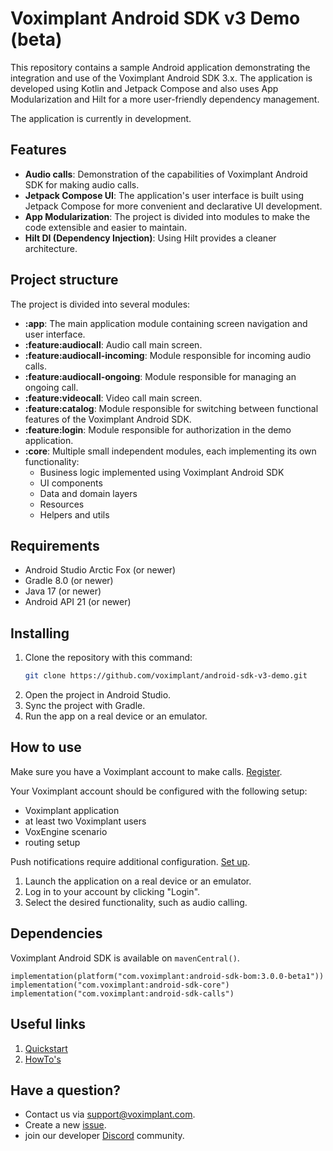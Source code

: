 # Voximplant Android SDK v3 Demo (beta)

This repository contains a sample Android application demonstrating the integration and use of the
Voximplant Android SDK 3.x.
The application is developed using Kotlin and Jetpack Compose and also uses App Modularization and
Hilt for a more user-friendly
dependency management.

The application is currently in development.

## Features

- **Audio calls**: Demonstration of the capabilities of Voximplant Android SDK for making audio
  calls.
- **Jetpack Compose UI**: The application's user interface is built using Jetpack Compose for more
  convenient and
  declarative UI development.
- **App Modularization**: The project is divided into modules to make the code extensible and easier to maintain.
- **Hilt DI (Dependency Injection)**: Using Hilt provides a cleaner architecture.

## Project structure

The project is divided into several modules:

- **:app**: The main application module containing screen navigation and user interface.
- **:feature:audiocall**: Audio call main screen.
- **:feature:audiocall-incoming**: Module responsible for incoming audio calls.
- **:feature:audiocall-ongoing**: Module responsible for managing an ongoing call.
- **:feature:videocall**: Video call main screen.
- **:feature:catalog**: Module responsible for switching between functional features of the
  Voximplant Android SDK.
- **:feature:login**: Module responsible for authorization in the demo application.
- **:core**: Multiple small independent modules, each implementing its own functionality:
  - Business logic implemented using Voximplant Android SDK
  - UI components
  - Data and domain layers
  - Resources
  - Helpers and utils

## Requirements

- Android Studio Arctic Fox (or newer)
- Gradle 8.0 (or newer)
- Java 17 (or newer)
- Android API 21 (or newer)

## Installing

1. Clone the repository with this command:
   ```bash
   git clone https://github.com/voximplant/android-sdk-v3-demo.git
   ```
2. Open the project in Android Studio.
3. Sync the project with Gradle.
4. Run the app on a real device or an emulator.

## How to use

Make sure you have a Voximplant account to make calls. [Register](https://voximplant.com/).

Your Voximplant account should be configured with the following setup:

- Voximplant application
- at least two Voximplant users
- VoxEngine scenario
- routing setup

Push notifications require additional
configuration. [Set up](https://voximplant.com/docs/howtos/sdks/push_notifications/android_sdk).

1. Launch the application on a real device or an emulator.
2. Log in to your account by clicking "Login".
3. Select the desired functionality, such as audio calling.

## Dependencies

Voximplant Android SDK is available on `mavenCentral()`.

```
implementation(platform("com.voximplant:android-sdk-bom:3.0.0-beta1"))
implementation("com.voximplant:android-sdk-core")
implementation("com.voximplant:android-sdk-calls")
```

## Useful links

1. [Quickstart](https://voximplant.com/docs/introduction)
2. [HowTo's](https://voximplant.com/docs/howtos)

## Have a question?

- Contact us via [support@voximplant.com](mailto:support@voximplant.com).
- Create a new [issue](https://github.com/voximplant/android-sdk-v3-demo/issues).
- join our developer [Discord](https://discord.gg/sfCbT5u) community.
